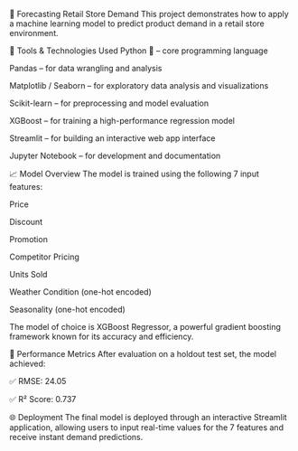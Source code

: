 🛒 Forecasting Retail Store Demand
This project demonstrates how to apply a machine learning model to predict product demand in a retail store environment.

🔧 Tools & Technologies Used
Python 🐍 – core programming language

Pandas – for data wrangling and analysis

Matplotlib / Seaborn – for exploratory data analysis and visualizations

Scikit-learn – for preprocessing and model evaluation

XGBoost – for training a high-performance regression model

Streamlit – for building an interactive web app interface

Jupyter Notebook – for development and documentation

📈 Model Overview
The model is trained using the following 7 input features:

Price

Discount

Promotion

Competitor Pricing

Units Sold

Weather Condition (one-hot encoded)

Seasonality (one-hot encoded)

The model of choice is XGBoost Regressor, a powerful gradient boosting framework known for its accuracy and efficiency.

🧪 Performance Metrics
After evaluation on a holdout test set, the model achieved:

✅ RMSE: 24.05

✅ R² Score: 0.737

🌐 Deployment
The final model is deployed through an interactive Streamlit application, allowing users to input real-time values for the 7 features and receive instant demand predictions.


